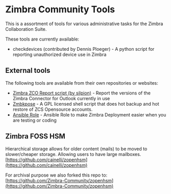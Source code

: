 # Zimbra Community Tools

This is a assortment of tools for various administrative tasks for the Zimbra
 Collaboration Suite.
  
These tools are currently available:

* checkdevices (contributed by Dennis Ploeger) - A python script for reporting 
unauthorized device use in Zimbra

## External tools

The following tools are available from their own repositories or websites:

* [Zimbra ZCO Report script (by silpion)](https://github.com/silpion/zmzcoreport) - Report the versions of the Zimbra Connector for Outlook currently in use
* [Zmbkpose](https://github.com/bggo/Zmbkpose) - A GPL licensed shell script that does hot backup and hot restore of ZCS Opensource accounts.
* [Ansible Role](https://github.com/pbruna/ansible-zimbradev) - Ansible Role to make Zimbra Deployment easier when you are testing or coding

## Zimbra FOSS HSM 

Hierarchical storage allows for older content (mails) to be moved to slower/cheaper storage. Allowing users to have large mailboxes.
[https://github.com/cainelli/zopenhsm](https://github.com/cainelli/zopenhsm)

For archival purpose we also forked this repo to:
[https://github.com/Zimbra-Community/zopenhsm](https://github.com/Zimbra-Community/zopenhsm)

